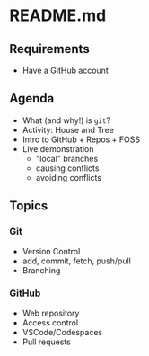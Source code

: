 # README.md

## Requirements

- Have a GitHub account

## Agenda

- What (and why!) is `git`?
- Activity: House and Tree
- Intro to GitHub + Repos + FOSS
- Live demonstration
  - "local" branches
  - causing conflicts
  - avoiding conflicts

## Topics

### Git

- Version Control
- add, commit, fetch, push/pull
- Branching

### GitHub

- Web repository
- Access control
- VSCode/Codespaces
- Pull requests

